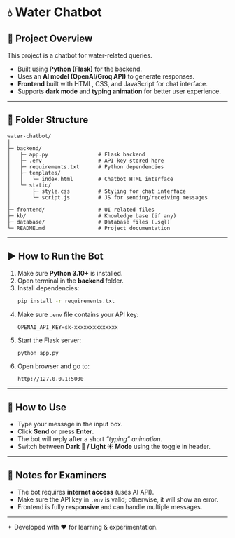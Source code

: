 # 💧 Water Chatbot

## 📌 Project Overview
This project is a chatbot for water-related queries.  

- Built using **Python (Flask)** for the backend.  
- Uses an **AI model (OpenAI/Groq API)** to generate responses.  
- **Frontend** built with HTML, CSS, and JavaScript for chat interface.  
- Supports **dark mode** and **typing animation** for better user experience.  

---

## 📂 Folder Structure
```
water-chatbot/
│
├─ backend/
│   ├─ app.py                # Flask backend
│   ├─ .env                  # API key stored here
│   ├─ requirements.txt      # Python dependencies
│   ├─ templates/
│   │   └─ index.html        # Chatbot HTML interface
│   └─ static/
│       ├─ style.css         # Styling for chat interface
│       └─ script.js         # JS for sending/receiving messages
│
├─ frontend/                 # UI related files
├─ kb/                       # Knowledge base (if any)
├─ database/                 # Database files (.sql)
└─ README.md                 # Project documentation
```

---

## ▶️ How to Run the Bot
1. Make sure **Python 3.10+** is installed.  
2. Open terminal in the **backend** folder.  
3. Install dependencies:  
   ```bash
   pip install -r requirements.txt
   ```
4. Make sure `.env` file contains your API key:  
   ```
   OPENAI_API_KEY=sk-xxxxxxxxxxxxxx
   ```
5. Start the Flask server:  
   ```bash
   python app.py
   ```
6. Open browser and go to:  
   ```
   http://127.0.0.1:5000
   ```

---

## 💬 How to Use
- Type your message in the input box.  
- Click **Send** or press **Enter**.  
- The bot will reply after a short *“typing” animation*.  
- Switch between **Dark 🌙 / Light ☀️ Mode** using the toggle in header.  

---

## 📝 Notes for Examiners
- The bot requires **internet access** (uses AI API).  
- Make sure the API key in `.env` is valid; otherwise, it will show an error.  
- Frontend is fully **responsive** and can handle multiple messages.  

---

✦ Developed with ❤️ for learning & experimentation.
